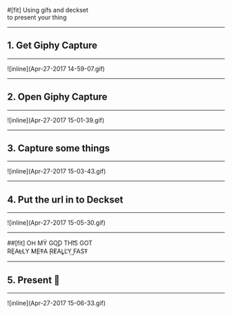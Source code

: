 #[fit] Using gifs and deckset <br>to present your thing

---

## 1. Get Giphy Capture

---

![inline](Apr-27-2017 14-59-07.gif)

---

## 2. Open Giphy Capture

---

![inline](Apr-27-2017 15-01-39.gif)

---

## 3. Capture some things

---

![inline](Apr-27-2017 15-03-43.gif)

---

## 4. Put the url in to Deckset

---

![inline](Apr-27-2017 15-05-30.gif)

---

##[fit] OH̵ MỲ ͏GOD͟ THI͝S GOT <br>RȨA͏L̶LY ̕M̧ET̶A ̧RE̸A̧L̡L̛Y͢ FAST̴

---

## 5. Present 💯

---

![inline](Apr-27-2017 15-06-33.gif)